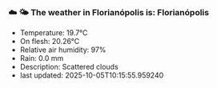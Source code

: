 ### ☁️ 🌤️  The weather in Florianópolis is: Florianópolis

- Temperature: 19.7°C
- On flesh: 20.26°C
- Relative air humidity: 97%
- Rain: 0.0 mm
- Description: Scattered clouds
- last updated: 2025-10-05T10:15:55.959240
